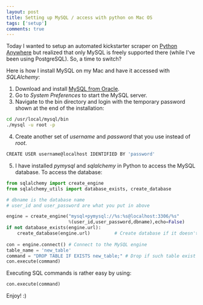 ```yaml
---
layout: post
title: Setting up MySQL / access with python on Mac OS
tags: ['setup']
comments: true
---
```


Today I wanted to setup an automated kickstarter scraper on [Python Anywhere](http://pythonanywhere.com) but realized that 
only MySQL is freely supported there (while I've been using PostgreSQL). So, a time to switch?

Here is how I install MySQL on my Mac and have it accessed with *SQLAlchemy*:

1. Download and install [MySQL from Oracle](https://dev.mysql.com/doc/refman/5.6/en/osx-installation-pkg.html).  
2. Go to *System Preferences* to start the MySQL server.
3. Navigate to the bin directory and login with the temporary password shown at the end of the installation:
```bash
cd /usr/local/mysql/bin
./mysql -u root -p
```   
4. Create another set of *username* and *password* that you use instead of *root*.
```bash
CREATE USER username@localhost IDENTIFIED BY 'password'
```
5. I have installed *pymysql* and *sqlalchemy* in Python to access the MySQL database. To access the database: 

```python
from sqlalchemy import create_engine
from sqlalchemy_utils import database_exists, create_database

# dbname is the database name
# user_id and user_password are what you put in above

engine = create_engine("mysql+pymysql://%s:%s@localhost:3306/%s"
                       %(user_id,user_password,dbname),echo=False)
if not database_exists(engine.url): 
    create_database(engine.url)			# Create database if it doesn't exist.
    
con = engine.connect() # Connect to the MySQL engine
table_name = 'new_table'
command = "DROP TABLE IF EXISTS new_table;" # Drop if such table exist
con.execute(command)
```

Executing SQL commands is rather easy by using:

```python
con.execute(command)
```

Enjoy! :)
